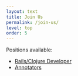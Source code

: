 ```yaml
---
layout: text
title: Join Us
permalink: /join-us/
level: top
order: 5
---
```

Positions available:

- [Rails/Clojure Developer](/join-us/developers/)
- [Annotators](/join-us/annotators/)